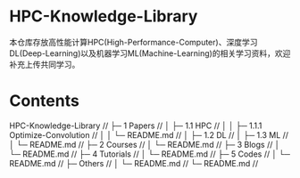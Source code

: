 # HPC-Knowledge-Library
本仓库存放高性能计算HPC(High-Performance-Computer)、深度学习DL(Deep-Learning)以及机器学习ML(Machine-Learning)的相关学习资料，欢迎补充上传共同学习。
# Contents
HPC-Knowledge-Library //
├─ 1 Papers //
│    ├─ 1.1 HPC //
│    │    ├─ 1.1.1 Optimize-Convolution //
│    │    └─ README.md //
│    ├─ 1.2 DL //
│    ├─ 1.3 ML //
│    └─ README.md //
├─ 2 Courses //
│    └─ README.md //
├─ 3 Blogs //
│    └─ README.md //
├─ 4 Tutorials //
│    └─ README.md //
├─ 5 Codes //
│    └─ README.md //
├─ Others //
│    └─ README.md //
└─ README.md //
